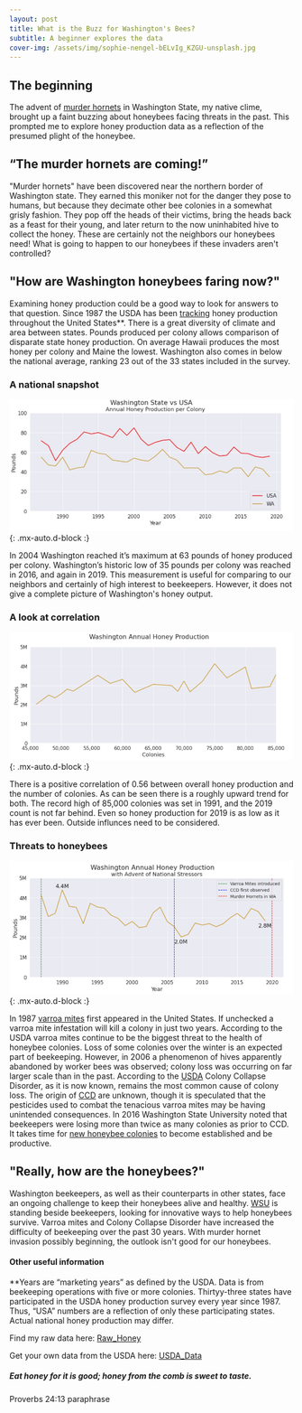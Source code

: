 ```yaml
---
layout: post
title: What is the Buzz for Washington's Bees?
subtitle: A beginner explores the data
cover-img: /assets/img/sophie-nengel-bELvIg_KZGU-unsplash.jpg
---
```


## The beginning

The advent of [murder hornets](https://www.sciencenews.org/article/asian-giant-murder-hornet-sightings-washington-canada) in Washington State, my native clime, brought up a faint buzzing about honeybees facing threats in the past. This prompted me to explore honey production data as a reflection of the presumed plight of the honeybee.

## “The murder hornets are coming!”
"Murder hornets" have been discovered near the northern border of Washington state. They earned this moniker not for the danger they pose to humans, but because they decimate other bee colonies in a somewhat grisly fashion. They pop off the heads of their victims, bring the heads back as a feast for their young, and later return to the now uninhabited hive to collect the honey. These are certainly not the neighbors our honeybees need! What is going to happen to our honeybees if these invaders aren't controlled? 

## "How are Washington honeybees faring now?"
Examining honey production could be a good way to look for answers to that question. Since 1987 the USDA has been [tracking](https://usda.library.cornell.edu/concern/publications/hd76s004z?locale=en) honey production throughout the United States**. There is a great diversity of climate and area between states. Pounds produced per colony allows comparison of disparate state honey production. On average Hawaii produces the most honey per colony and Maine the lowest. Washington also comes in below the national average, ranking 23 out of the 33 states included in the survey.

### A national snapshot

![Honey Comparison](https://raw.githubusercontent.com/SaraWestWA/SaraWestWA.github.io/master/assets/img/Honey%20Per%20Colony.jpg){: .mx-auto.d-block :}

In 2004 Washington reached it’s maximum at 63 pounds of honey produced per colony. Washington’s historic low of 35 pounds per colony was reached in 2016, and again in 2019. This measurement is useful for comparing to our neighbors and certainly of high interest to beekeepers. However, it does not give a complete picture of Washington's honey output.

### A look at correlation

![WA Honey_lbs_colonies](https://raw.githubusercontent.com/SaraWestWA/SaraWestWA.github.io/master/assets/img/WA%20Honey%20pounds%20vs%20colonies.png){: .mx-auto.d-block :}

There is a positive correlation of 0.56 between overall honey production and the number of colonies. As can be seen there is a roughly upward trend for both. The record high of 85,000 colonies was set in 1991, and the 2019 count is not far behind. Even so honey production for 2019 is as low as it has ever been. Outside influnces need to be considered.

### Threats to honeybees
![WA Honey](https://raw.githubusercontent.com/SaraWestWA/SaraWestWA.github.io/master/assets/img/WA%20Honey%20production%20annual%20with%20stressors.png){: .mx-auto.d-block :}

In 1987 [varroa mites](http://www.columbia.edu/itc/cerc/danoff-burg/invasion_bio/inv_spp_summ/varroa_destructor.html) first appeared in the United States. If unchecked a varroa mite infestation will kill a colony in just two years. According to the USDA varroa mites continue to be the biggest threat to the health of honeybee colonies. Loss of some colonies over the winter is an expected part of beekeeping. However, in 2006 a phenomenon of hives apparently abandoned by worker bees was observed; colony loss was occurring on far larger scale than in the past. According to the [USDA](https://usda.library.cornell.edu/concern/publications/rn301137d?locale=en) Colony Collapse Disorder, as it is now known, remains the most common cause of colony loss. The origin of [CCD](https://www.epa.gov/pollinator-protection/colony-collapse-disorder) are unknown, though it is speculated that the pesticides used to combat the tenacious varroa mites may be having unintended consequences. In 2016 Washington State University noted that beekeepers were losing more than twice as many colonies as prior to CCD. It takes time for [new honeybee colonies](https://beehour.com/how-long-does-it-take-to-get-honey-from-a-new-hive/#:~:text=Typically%2C%20some%20amount%20of%20honey,was%20introduced%20to%20the%20hive.) to become established and be productive.

## "Really, how are the honeybees?"
Washington beekeepers, as well as their counterparts in other states, face an ongoing challenge to keep their honeybees alive and healthy. [WSU](http://pubs.cahnrs.wsu.edu/impact-reports/honey-bee-health/) is standing beside beekeepers, looking for innovative ways to help honeybees survive. Varroa mites and Colony Collapse Disorder have increased the difficulty of beekeeping over the past 30 years. With murder hornet invasion possibly beginning, the outlook isn't good for our honeybees.

#### Other useful information

**Years are “marketing years” as defined by the USDA. Data is from beekeeping operations with five or more colonies. Thirtyy-three states have participated in the USDA honey production survey every year since 1987. Thus, “USA” numbers are a reflection of only these participating states. Actual national honey production may differ.

Find my raw data here: [Raw_Honey](https://github.com/SaraWestWA/DS-Unit-1-Build/blob/master/2020%20BFFFE401-A356-3D6D-8B47-313C0C09870E.csv) 

Get your own data from the USDA here: [USDA_Data](https://quickstats.nass.usda.gov/)

##### Eat honey for it is good; honey from the comb is sweet to taste.
Proverbs 24:13 paraphrase







